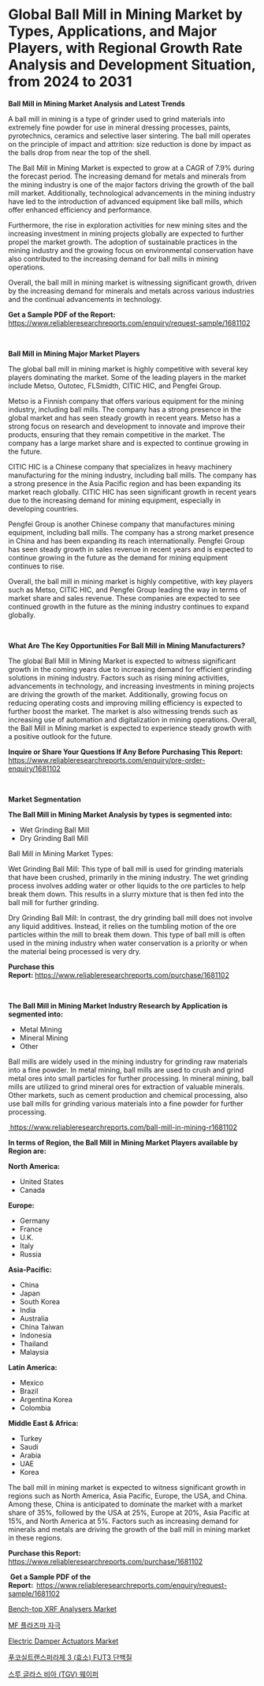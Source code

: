 <p><h1>Global Ball Mill in Mining Market by Types, Applications, and Major Players, with Regional Growth Rate Analysis and Development Situation, from 2024 to 2031</h1></p><p><strong>Ball Mill in Mining Market Analysis and Latest Trends</strong></p>
<p><p>A ball mill in mining is a type of grinder used to grind materials into extremely fine powder for use in mineral dressing processes, paints, pyrotechnics, ceramics and selective laser sintering. The ball mill operates on the principle of impact and attrition: size reduction is done by impact as the balls drop from near the top of the shell.</p><p>The Ball Mill in Mining Market is expected to grow at a CAGR of 7.9% during the forecast period. The increasing demand for metals and minerals from the mining industry is one of the major factors driving the growth of the ball mill market. Additionally, technological advancements in the mining industry have led to the introduction of advanced equipment like ball mills, which offer enhanced efficiency and performance.</p><p>Furthermore, the rise in exploration activities for new mining sites and the increasing investment in mining projects globally are expected to further propel the market growth. The adoption of sustainable practices in the mining industry and the growing focus on environmental conservation have also contributed to the increasing demand for ball mills in mining operations.</p><p>Overall, the ball mill in mining market is witnessing significant growth, driven by the increasing demand for minerals and metals across various industries and the continual advancements in technology.</p></p>
<p><strong>Get a Sample PDF of the Report:&nbsp;</strong> <a href="https://www.reliableresearchreports.com/enquiry/request-sample/1681102">https://www.reliableresearchreports.com/enquiry/request-sample/1681102</a></p>
<p>&nbsp;</p>
<p><strong>Ball Mill in Mining Major Market Players</strong></p>
<p><p>The global ball mill in mining market is highly competitive with several key players dominating the market. Some of the leading players in the market include Metso, Outotec, FLSmidth, CITIC HIC, and Pengfei Group.</p><p>Metso is a Finnish company that offers various equipment for the mining industry, including ball mills. The company has a strong presence in the global market and has seen steady growth in recent years. Metso has a strong focus on research and development to innovate and improve their products, ensuring that they remain competitive in the market. The company has a large market share and is expected to continue growing in the future.</p><p>CITIC HIC is a Chinese company that specializes in heavy machinery manufacturing for the mining industry, including ball mills. The company has a strong presence in the Asia Pacific region and has been expanding its market reach globally. CITIC HIC has seen significant growth in recent years due to the increasing demand for mining equipment, especially in developing countries.</p><p>Pengfei Group is another Chinese company that manufactures mining equipment, including ball mills. The company has a strong market presence in China and has been expanding its reach internationally. Pengfei Group has seen steady growth in sales revenue in recent years and is expected to continue growing in the future as the demand for mining equipment continues to rise.</p><p>Overall, the ball mill in mining market is highly competitive, with key players such as Metso, CITIC HIC, and Pengfei Group leading the way in terms of market share and sales revenue. These companies are expected to see continued growth in the future as the mining industry continues to expand globally.</p></p>
<p>&nbsp;</p>
<p><strong>What Are The Key Opportunities For Ball Mill in Mining Manufacturers?</strong></p>
<p><p>The global Ball Mill in Mining Market is expected to witness significant growth in the coming years due to increasing demand for efficient grinding solutions in mining industry. Factors such as rising mining activities, advancements in technology, and increasing investments in mining projects are driving the growth of the market. Additionally, growing focus on reducing operating costs and improving milling efficiency is expected to further boost the market. The market is also witnessing trends such as increasing use of automation and digitalization in mining operations. Overall, the Ball Mill in Mining market is expected to experience steady growth with a positive outlook for the future.</p></p>
<p><strong>Inquire or Share Your Questions If Any Before Purchasing This Report:</strong> <a href="https://www.reliableresearchreports.com/enquiry/pre-order-enquiry/1681102">https://www.reliableresearchreports.com/enquiry/pre-order-enquiry/1681102</a></p>
<p>&nbsp;</p>
<p><strong>Market Segmentation</strong></p>
<p><strong>The Ball Mill in Mining Market Analysis by types is segmented into:</strong></p>
<p><ul><li>Wet Grinding Ball Mill</li><li>Dry Grinding Ball Mill</li></ul></p>
<p><p>Ball Mill in Mining Market Types:</p><p>Wet Grinding Ball Mill: This type of ball mill is used for grinding materials that have been crushed, primarily in the mining industry. The wet grinding process involves adding water or other liquids to the ore particles to help break them down. This results in a slurry mixture that is then fed into the ball mill for further grinding.</p><p>Dry Grinding Ball Mill: In contrast, the dry grinding ball mill does not involve any liquid additives. Instead, it relies on the tumbling motion of the ore particles within the mill to break them down. This type of ball mill is often used in the mining industry when water conservation is a priority or when the material being processed is very dry.</p></p>
<p><strong>Purchase this Report:&nbsp;</strong><a href="https://www.reliableresearchreports.com/purchase/1681102">https://www.reliableresearchreports.com/purchase/1681102</a></p>
<p>&nbsp;</p>
<p><strong>The Ball Mill in Mining Market Industry Research by Application is segmented into:</strong></p>
<p><ul><li>Metal Mining</li><li>Mineral Mining</li><li>Other</li></ul></p>
<p><p>Ball mills are widely used in the mining industry for grinding raw materials into a fine powder. In metal mining, ball mills are used to crush and grind metal ores into small particles for further processing. In mineral mining, ball mills are utilized to grind mineral ores for extraction of valuable minerals. Other markets, such as cement production and chemical processing, also use ball mills for grinding various materials into a fine powder for further processing.</p></p>
<p><a href="https://www.reliableresearchreports.com/ball-mill-in-mining-r1681102">&nbsp;https://www.reliableresearchreports.com/ball-mill-in-mining-r1681102</a></p>
<p><strong>In terms of Region, the Ball Mill in Mining Market Players available by Region are:</strong></p>
<p>
    <p> <strong> North America: </strong>
        <ul>
            <li>United States</li>
            <li>Canada</li>
        </ul>
        </p> 
    <p> <strong> Europe: </strong>
        <ul>
            <li>Germany</li>
            <li>France</li>
            <li>U.K.</li>
            <li>Italy</li>
            <li>Russia</li>
        </ul>
        </p> 
    <p> <strong> Asia-Pacific: </strong>
        <ul>
            <li>China</li>
            <li>Japan</li>
            <li>South Korea</li>
            <li>India</li>
            <li>Australia</li>
            <li>China Taiwan</li>
            <li>Indonesia</li>
            <li>Thailand</li>
            <li>Malaysia</li>
        </ul>
        </p> 
    <p> <strong> Latin America: </strong>
        <ul>
            <li>Mexico</li>
            <li>Brazil</li>
            <li>Argentina Korea</li>
            <li>Colombia</li>
        </ul>
        </p> 
    <p> <strong> Middle East & Africa: </strong>
        <ul>
            <li>Turkey</li>
            <li>Saudi</li>
            <li>Arabia</li>
            <li>UAE</li>
            <li>Korea</li>
        </ul>
    </p>
    </p>
<p><p>The ball mill in mining market is expected to witness significant growth in regions such as North America, Asia Pacific, Europe, the USA, and China. Among these, China is anticipated to dominate the market with a market share of 35%, followed by the USA at 25%, Europe at 20%, Asia Pacific at 15%, and North America at 5%. Factors such as increasing demand for minerals and metals are driving the growth of the ball mill in mining market in these regions.</p></p>
<p><strong>Purchase this Report: </strong><a href="https://www.reliableresearchreports.com/purchase/1681102">https://www.reliableresearchreports.com/purchase/1681102</a></p>
<p>&nbsp;<strong>Get a Sample PDF of the Report:&nbsp;&nbsp;</strong><a href="https://www.reliableresearchreports.com/enquiry/request-sample/1681102">https://www.reliableresearchreports.com/enquiry/request-sample/1681102</a></p>
<p><strong></strong></p>
<p><p><a href="https://github.com/peachesmcdowel1/Market-Research-Report-List-3/blob/main/bench-top-xrf-analysers-market.md">Bench-top XRF Analysers Market</a></p><p><a href="https://medium.com/@mathieu.rico66/mf-%ED%94%8C%EB%9D%BC%EC%A6%88%EB%A7%88-%EC%9E%90%EA%B7%B9-%EC%8B%9C%EC%9E%A5-%EC%8B%9C%EC%9E%A5-cagr-%EC%8B%9C%EC%9E%A5-%EB%8F%99%ED%96%A5-%EB%B0%8F-%EC%84%B1%EC%9E%A5-%EC%A0%84%EB%9E%B5%EC%97%90-%EB%8C%80%ED%95%9C-%ED%86%B5%EC%B0%B0%EB%A0%A5-ebf3f541f9f9">MF 플라즈마 자극</a></p><p><a href="https://github.com/edytherolanlouisejk1miz0wig/Market-Research-Report-List-2/blob/main/electric-damper-actuators-market.md">Electric Damper Actuators Market</a></p><p><a href="https://medium.com/@georgebesoiu20221/%ED%93%A8%EC%BD%94%EC%8B%A4%ED%8A%B8%EB%9E%9C%EC%8A%A4%ED%8D%BC%EB%A0%88%EC%9D%B4%EC%8A%A4-3-%ED%9A%A8%EC%86%8C-fut3-%EB%8B%A8%EB%B0%B1%EC%A7%88-%EC%8B%9C%EC%9E%A5-%EC%8B%9C%EC%9E%A5-cagr-%EC%8B%9C%EC%9E%A5-%EB%8F%99%ED%96%A5-%EB%B0%8F-%EC%84%B1%EC%9E%A5-%EC%A0%84%EB%9E%B5%EC%97%90-%EB%8C%80%ED%95%9C-%ED%86%B5%EC%B0%B0%EB%A0%A5-9dcc0bf98937">푸코실트랜스퍼라제 3 (효소) FUT3 단백질</a></p><p><a href="https://github.com/jimahmed0511/Market-Research-Report-List-1/blob/main/622355294312.md">스루 글라스 비아 (TGV) 웨이퍼</a></p></p>
